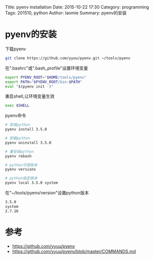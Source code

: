 Title: pyenv installation
Date: 2015-10-22 17:30
Category: programming
Tags: 201510, python 
Author: laomie
Summary: pyenv的安装


pyenv的安装
================

下载pyenv
```bash
git clone https://github.com/yyuu/pyenv.git ~/tools/pyenv
```

在".bashrc"或".bash_profile"设置环境变量
```bash
export PYENV_ROOT="$HOME/tools/pyenv"
export PATH="$PYENV_ROOT/bin:$PATH"
eval "$(pyenv init -)"
```

重启shell,让环境变量生效
```bash
exec $SHELL
```

pyenv命令
```bash
# 安装python
pyenv install 3.5.0

# 卸载python
pyenv uninstall 3.5.0

# 重安装python
pyenv rebash

# python可用版本
pyenv versions

# python指定版本
pyenv local 3.5.0 system
```

在"~/tools/pyenv/version"设置python版本
```bash
3.5.0
system
2.7.10
```

参考
==================
* <https://github.com/yyuu/pyenv>
* <https://github.com/yyuu/pyenv/blob/master/COMMANDS.md>
